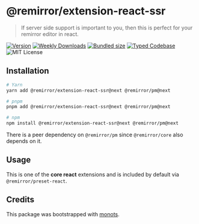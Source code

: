 # @remirror/extension-react-ssr

> If server side support is important to you, then this is perfect for your remirror editor in
> react.

[![Version][version]][npm] [![Weekly Downloads][downloads-badge]][npm]
[![Bundled size][size-badge]][size] [![Typed Codebase][typescript]](./src/index.ts)
![MIT License][license]

[version]: https://flat.badgen.net/npm/v/@remirror/extension-react-ssr
[npm]: https://npmjs.com/package/@remirror/extension-react-ssr
[license]: https://flat.badgen.net/badge/license/MIT/purple
[size]: https://bundlephobia.com/result?p=@remirror/extension-react-ssr
[size-badge]: https://flat.badgen.net/bundlephobia/minzip/@remirror/extension-react-ssr
[typescript]: https://flat.badgen.net/badge/icon/TypeScript?icon=typescript&label
[downloads-badge]: https://badgen.net/npm/dw/@remirror/extension-react-ssr/red?icon=npm

## Installation

```bash
# Yarn
yarn add @remirror/extension-react-ssr@next @remirror/pm@next

# pnpm
pnpm add @remirror/extension-react-ssr@next @remirror/pm@next

# npm
npm install @remirror/extension-react-ssr@next @remirror/pm@next
```

There is a peer dependency on `@remirror/pm` since `@remirror/core` also depends on it.

## Usage

This is one of the **core react** extensions and is included by default via
`@remirror/preset-react`.

## Credits

This package was bootstrapped with [monots].

[monots]: https://github.com/monots/monots
